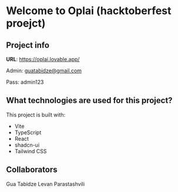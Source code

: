 # Welcome to Oplai (hacktoberfest proejct)

## Project info

**URL**: https://oplai.lovable.app/

Admin: guatabidze@gmail.com

Pass: admin123

## What technologies are used for this project?

This project is built with:

- Vite
- TypeScript
- React
- shadcn-ui
- Tailwind CSS

## Collaborators

Gua Tabidze
Levan Parastashvili

